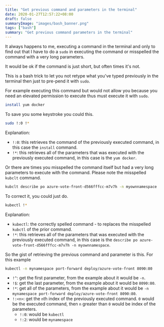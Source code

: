 ```yaml
---
title: "Get previous command and parameters in the terminal"
date: 2020-01-27T12:57:22+08:00
draft: false
summaryImage: "images/bash_banner.png"
tags: ["bash"]
summary: "Get previous command parameters in the terminal"
---
```


It always happens to me, executing a command in the terminal and only to find out that I have to do a `sudo` in executing the command or misspelled the command with a very long parameters. 

It would be ok if the command is just short, but often times it's not.

This is a bash trick to let you not retype what you've typed previously in the terminal then just to pre-pend it with `sudo`.

For example executing this command but would not allow you because you need an elevated permission to execute thus must execute it with `sudo`.
```bash
install yum docker
```
To save you some keystroke you could this.
```bash
sudo !:0 !*
```
Explanation:
  - `!:0`: this retrieves the command of the previously executed command, in this case the `install` command.
  - `!*`: this retrieves all of the parameters that was executed with the previously executed command, in this case is the `yum docker`.


Or there are times you misspelled the command itself but had a very long parameters to execute with the command. Please note the misspelled `kubclt` command.
```bash
kubclt describe po azure-vote-front-d566fffcc-m7v7h -n myownnamespace
```
To correct it, you could just do.
```bash
kubectl !*
```
Explanation:
  - `kubectl`: the correctly spelled command - to replaces the misspelled `kubctl` of the prior command.
  - `!*`: this retrieves all of the parameters that was executed with the previously executed command, in this case is the `describe po azure-vote-front-d566fffcc-m7v7h -n myownnamespace`.

So the gist of retrieving the previous command and parameter is this.
For this example
```bash
kubectl -n mynamespace port-forward deploy/azure-vote-front 8090:80
```
  - `!^`: get the first parameter, from the example about it would be `-n`.
  - `!$`: get the last parameter, from the example about it would be `8090:80`.
  - `!*`: get all of the parameters, from the example about it would be `-n mynamespace port-forward deploy/azure-vote-front 8090:80`.
  - `!:<n>`: get the `n`th index of the previously executed command. `0` would be the executed command, then `n` greater than `0` would be index of the parameters.
    - `!:0`: would be `kubectl`
    - `!:2`: would be `mynamespace`
